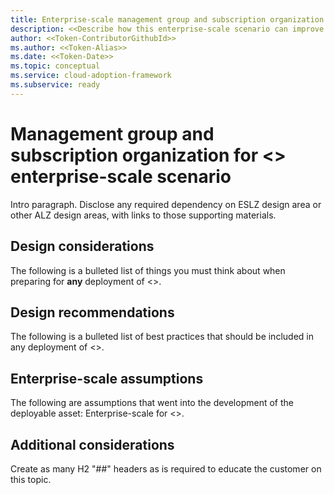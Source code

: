 ```yaml
---
title: Enterprise-scale management group and subscription organization for <<Token-LongName>>
description: <<Describe how this enterprise-scale scenario can improve management group and subscription organization of <<Token-Name>>.>>
author: <<Token-ContributorGithubId>>
ms.author: <<Token-Alias>>
ms.date: <<Token-Date>>
ms.topic: conceptual
ms.service: cloud-adoption-framework
ms.subservice: ready
---
```


# Management group and subscription organization for <<Token-LongName>> enterprise-scale scenario

Intro paragraph. Disclose any required dependency on ESLZ design area or other ALZ design areas, with links to those supporting materials.

## Design considerations

The following is a bulleted list of things you must think about when preparing for **any** deployment of <<Token-LongName>>.

## Design recommendations

The following is a bulleted list of best practices that should be included in any deployment of <<Token-LongName>>.

## Enterprise-scale assumptions

The following are assumptions that went into the development of the deployable asset: Enterprise-scale for <<Token-LongName>>.

## Additional considerations

Create as many H2 "##" headers as is required to educate the customer on this topic.
